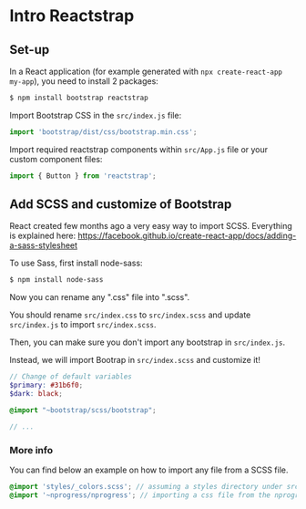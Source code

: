 # Intro Reactstrap

## Set-up

In a React application (for example generated with `npx create-react-app my-app`), you need to install 2 packages:

```sh
$ npm install bootstrap reactstrap
```

Import Bootstrap CSS in the `src/index.js` file:
```js
import 'bootstrap/dist/css/bootstrap.min.css';
```

Import required reactstrap components within `src/App.js` file or your custom component files:

```js
import { Button } from 'reactstrap';
```


## Add SCSS and customize of Bootstrap

React created few months ago a very easy way to import SCSS. Everything is explained here: https://facebook.github.io/create-react-app/docs/adding-a-sass-stylesheet

To use Sass, first install node-sass:

```sh
$ npm install node-sass
```

Now you can rename any ".css" file into ".scss". 

You should rename `src/index.css` to `src/index.scss` and update `src/index.js` to import `src/index.scss`. 

Then, you can make sure you don't import any bootstrap in `src/index.js`.

Instead, we will import Bootrap in `src/index.scss` and customize it!

```scss
// Change of default variables
$primary: #31b6f0;
$dark: black;

@import "~bootstrap/scss/bootstrap";

// ...
```



### More info

You can find below an example on how to import any file from a SCSS file.

```scss
@import 'styles/_colors.scss'; // assuming a styles directory under src/
@import '~nprogress/nprogress'; // importing a css file from the nprogress node module
```